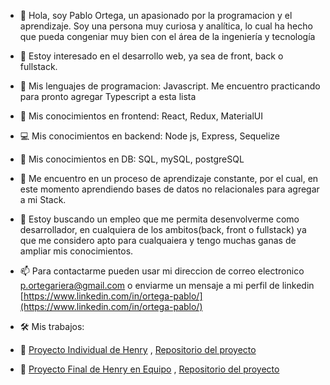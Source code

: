 - 👋 Hola, soy Pablo Ortega, un apasionado por la programacion y el aprendizaje. Soy una persona muy curiosa y analítica, lo cual ha hecho que pueda congeniar muy bien con el área de la ingeniería y tecnología

- 👀 Estoy interesado en el desarrollo web, ya sea de front, back o fullstack.
- 🧮 Mis lenguajes de programacion: Javascript. Me encuentro practicando para pronto agregar Typescript a esta lista
- 🎨 Mis conocimientos en frontend: React, Redux, MaterialUI
- 💻 Mis conocimientos en backend: Node js, Express, Sequelize
- 💾 Mis conocimientos en DB: SQL, mySQL, postgreSQL

- 🌱 Me encuentro en un proceso de aprendizaje constante, por el cual, en este momento aprendiendo bases de datos no relacionales para agregar a mi Stack.

- 💞️ Estoy buscando un empleo que me permita desenvolverme como desarrollador, en cualquiera de los ambitos(back, front o fullstack) ya que me considero apto para cualquaiera y tengo muchas ganas de ampliar mis conocimientos.

- 📫 Para contactarme pueden usar mi direccion de correo electronico p.ortegariera@gmail.com o enviarme un mensaje a mi perfil de linkedin [https://www.linkedin.com/in/ortega-pablo/](https://www.linkedin.com/in/ortega-pablo/)

- 🛠 Mis trabajos:
- 🥐 [Proyecto Individual de Henry]() , [Repositorio del proyecto](https://github.com/ortega-pablo/PI-VideoGames)
- 🛒 [Proyecto Final de Henry en Equipo](https://final-project-beryl.vercel.app/) , [Repositorio del proyecto](https://github.com/ortega-pablo/Final-Project)
